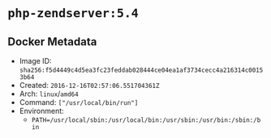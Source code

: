 # `php-zendserver:5.4`

## Docker Metadata

- Image ID: `sha256:f5d4449c4d5ea3fc23feddab028444ce04ea1af3734cecc4a216314c00153b64`
- Created: `2016-12-16T02:57:06.551704361Z`
- Arch: `linux`/`amd64`
- Command: `["/usr/local/bin/run"]`
- Environment:
  - `PATH=/usr/local/sbin:/usr/local/bin:/usr/sbin:/usr/bin:/sbin:/bin`
